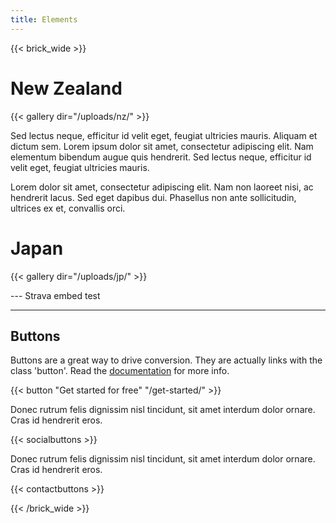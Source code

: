 ```yaml
---
title: Elements
---
```


{{< brick_wide >}}

# New Zealand

{{< gallery dir="/uploads/nz/" >}}

Sed lectus neque, efficitur id velit eget, feugiat ultricies mauris. Aliquam et dictum sem. Lorem ipsum dolor sit amet, consectetur adipiscing elit. Nam elementum bibendum augue quis hendrerit. Sed lectus neque, efficitur id velit eget, feugiat ultricies mauris.

Lorem dolor sit amet, consectetur adipiscing elit. Nam non laoreet nisi, ac hendrerit lacus. Sed eget dapibus dui. Phasellus non ante sollicitudin, ultrices ex et, convallis orci. 

# Japan

{{< gallery dir="/uploads/jp/" >}}

--- Strava embed test

<div class="strava-embed-placeholder" data-embed-type="route" data-embed-id="3274859924430740646" data-style="standard" data-terrain="3d" data-map-hash="10.93/47.3749/8.7942" data-from-embed="true"></div><script src="https://strava-embeds.com/embed.js"></script>

---

## Buttons

Buttons are a great way to drive conversion. They are actually links with the class 'button'. Read the [documentation](/docs/shortcodes/button/) for more info.

{{< button "Get started for free" "/get-started/" >}}

Donec rutrum felis dignissim nisl tincidunt, sit amet interdum dolor ornare. Cras id hendrerit eros.

{{< socialbuttons >}}

Donec rutrum felis dignissim nisl tincidunt, sit amet interdum dolor ornare. Cras id hendrerit eros.

{{< contactbuttons >}}

{{< /brick_wide >}}
